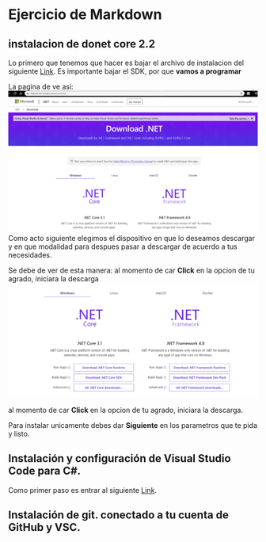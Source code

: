 
# Ejercicio de Markdown

## instalacion de donet core 2.2
Lo primero que tenemos que hacer es bajar el archivo de instalacion del siguiente [Link](https://dotnet.microsoft.com/download/dotnet-core/3.0).
Es importante bajar el SDK, por que **vamos a programar**

La pagina de ve asi:
![fuente](https://github.com/AndreaIzabal/POO/blob/master/Setup/IMG/Image%202.PNG)
Como acto siguiente elegimos el dispositivo en que lo deseamos descargar y en que modalidad para despues pasar a descargar
de acuerdo a tus necesidades.


Se debe de ver de esta manera: al momento de car **Click** en la opcion de tu agrado, iniciara la descarga
![Fuente](https://github.com/AndreaIzabal/POO/blob/master/Setup/IMG/Image%203.PNG)


al momento de car **Click** en la opcion de tu agrado, iniciara la descarga.


Para instalar unicamente debes dar **Siguiente** en los parametros que te pida y listo.

## Instalación y configuración de Visual Studio Code para C#.
Como primer paso es entrar al siguiente [Link](https://code.visualstudio.com/).



## Instalación de git. conectado a tu cuenta de GitHub y VSC.